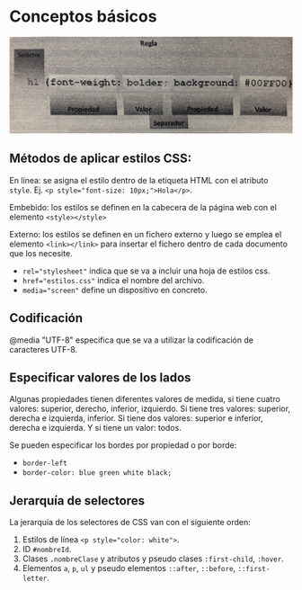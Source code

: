 # Conceptos básicos

![Estructura de CSS](estructura_css.jpeg)

## Métodos de aplicar estilos CSS: 

En línea: se asigna el estilo dentro de la etiqueta HTML con el atributo `style`. Ej. `<p style="font-size: 10px;">Hola</p>`.

Embebido: los estilos se definen en la cabecera de la página web con el elemento `<style></style>` 

Externo: los estilos se definen en un fichero externo y luego se emplea el elemento `<link></link>` para insertar el fichero dentro de cada documento que los necesite. 

- `rel="stylesheet"` indica que se va a incluir una hoja de estilos css. 
- `href="estilos.css"` indica el nombre del archivo. 
- `media="screen"` define un dispositivo en concreto. 

 ## Codificación

@media "UTF-8" especifica que se va a utilizar la codificación de caracteres UTF-8. 

## Especificar valores de los lados

Algunas propiedades tienen diferentes valores de medida, si tiene cuatro valores: superior, derecho, inferior, izquierdo. Si tiene tres valores: superior, derecha e izquierda, inferior. Si tiene dos valores: superior e inferior, derecha e izquierda. Y si tiene un valor: todos. 

Se pueden especificar los bordes por propiedad o por borde: 

- `border-left` 
- `border-color: blue green white black;` 

## Jerarquía de selectores

La jerarquía de los selectores de CSS van con el siguiente orden: 

1. Estilos de línea `<p style="color: white">`. 
2. ID `#nombreId`. 
3. Clases `.nombreClase` y atributos y pseudo clases `:first-child`, `:hover`.
4. Elementos `a`, `p`, `ul` y pseudo elementos `::after`, `::before`, `::first-letter`.